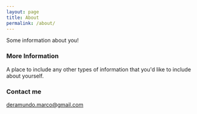 ```yaml
---
layout: page
title: About
permalink: /about/
---
```


Some information about you!

### More Information

A place to include any other types of information that you'd like to include about yourself.

### Contact me

[deramundo.marco@gmail.com](mailto:deramundo.marco@gmail.com)
